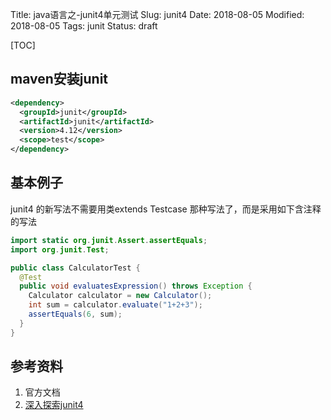 Title: java语言之-junit4单元测试
Slug: junit4
Date: 2018-08-05
Modified: 2018-08-05
Tags: junit
Status: draft

[TOC]

## maven安装junit

```xml
<dependency>
  <groupId>junit</groupId>
  <artifactId>junit</artifactId>
  <version>4.12</version>
  <scope>test</scope>
</dependency>
```



## 基本例子

junit4 的新写法不需要用类extends Testcase 那种写法了，而是采用如下含注释的写法 

```java
import static org.junit.Assert.assertEquals;
import org.junit.Test;

public class CalculatorTest {
  @Test
  public void evaluatesExpression() throws Exception {
    Calculator calculator = new Calculator();
    int sum = calculator.evaluate("1+2+3");
    assertEquals(6, sum);
  }
}
```







## 参考资料

1. 官方文档
2. [深入探索junit4](https://www.ibm.com/developerworks/cn/education/java/j-junit4/index.html)